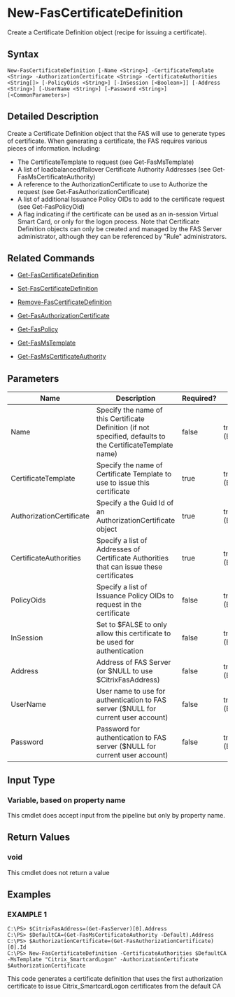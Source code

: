 # New-FasCertificateDefinition

Create a Certificate Definition object (recipe for issuing a certificate).

## Syntax

`New-FasCertificateDefinition [-Name <String>] -CertificateTemplate <String> -AuthorizationCertificate <String> -CertificateAuthorities <String[]> [-PolicyOids <String>] [-InSession [<Boolean>]] [-Address <String>] [-UserName <String>] [-Password <String>] [<CommonParameters>]`

## Detailed Description

Create a Certificate Definition object that the FAS will use to generate types of certificate. When generating a certificate, the FAS requires various pieces of information. Including:
-  The CertificateTemplate to request (see Get-FasMsTemplate)
-  A list of loadbalanced/failover Certificate Authority Addresses (see Get-FasMsCertificateAuthority)
-  A reference to the AuthorizationCertificate to use to Authorize the request (see Get-FasAuthorizationCertificate)
-  A list of additional Issuance Policy OIDs to add to the certificate request (see Get-FasPolicyOid)
-  A flag indicating if the certificate can be used as an in-session Virtual Smart Card, or only for the logon process. Note that Certificate Definition objects can only be created and managed by the FAS Server administrator, although they can be referenced by "Rule" administrators.

## Related Commands

-  [Get-FasCertificateDefinition](Get-FasCertificateDefinition.md) 

-  [Set-FasCertificateDefinition](Set-FasCertificateDefinition.md) 

-  [Remove-FasCertificateDefinition](Remove-FasCertificateDefinition.md) 

-  [Get-FasAuthorizationCertificate](Get-FasAuthorizationCertificate.md) 

-  [Get-FasPolicy](Get-FasPolicy.md) 

-  [Get-FasMsTemplate](Get-FasMsTemplate.md) 

-  [Get-FasMsCertificateAuthority](Get-FasMsCertificateAuthority.md)

## Parameters

| Name                     | Description                                                                                                  | Required? | Pipeline Input        | Default Value                |
|--------------------------|--------------------------------------------------------------------------------------------------------------|-----------|-----------------------|------------------------------|
| Name                     | Specify the name of this Certificate Definition (if not specified, defaults to the CertificateTemplate name) | false     | true (ByPropertyName) | \[CertificateTemplate name\] |
| CertificateTemplate      | Specify the name of Certificate Template to use to issue this certificate                                    | true      | true (ByPropertyName) | (default)                    |
| AuthorizationCertificate | Specify a the Guid Id of an AuthorizationCertificate object                                                  | true      | true (ByPropertyName) | (default)                    |
| CertificateAuthorities   | Specify a list of Addresses of Certificate Authorities that can issue these certificates                     | true      | true (ByPropertyName) | (default)                    |
| PolicyOids               | Specify a list of Issuance Policy OIDs to request in the certificate                                         | false     | true (ByPropertyName) | (empty)                      |
| InSession                | Set to \$FALSE to only allow this certificate to be used for authentication                                  | false     | true (ByPropertyName) | \$FALSE                      |
| Address                  | Address of FAS Server (or \$NULL to use \$CitrixFasAddress)                                                  | false     | true (ByPropertyName) | \$CitrixFasAddress           |
| UserName                 | User name to use for authentication to FAS server (\$NULL for current user account)                          | false     | true (ByPropertyName) | \$NULL                       |
| Password                 | Password for authentication to FAS server (\$NULL for current user account)                                  | false     | true (ByPropertyName) | \$NULL                       |

## Input Type

### Variable, based on property name

This cmdlet does accept input from the pipeline but only by property name.

## Return Values

### void

This cmdlet does not return a value

## Examples

### EXAMPLE 1

    C:\PS> $CitrixFasAddress=(Get-FasServer)[0].Address
    C:\PS> $DefaultCA=(Get-FasMsCertificateAuthority -Default).Address
    C:\PS> $AuthorizationCertificate=(Get-FasAuthorizationCertificate)[0].Id
    C:\PS> New-FasCertificateDefinition -CertificateAuthorities $DefaultCA -MsTemplate "Citrix_SmartcardLogon" -AuthorizationCertificate $AuthorizationCertificate

This code generates a certificate definition that uses the first authorization certificate to issue Citrix\_SmartcardLogon certificates from the default CA

